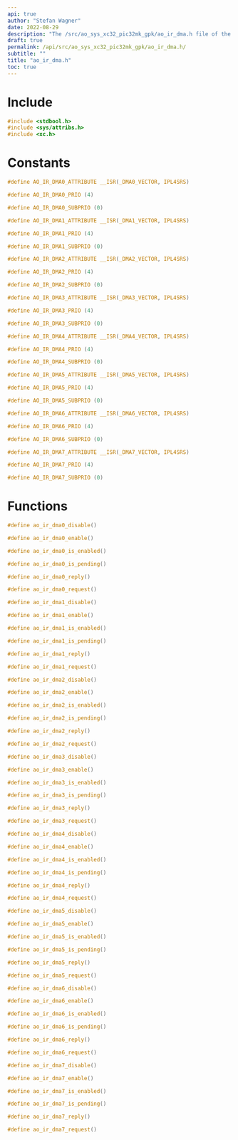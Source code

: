 ```yaml
---
api: true
author: "Stefan Wagner"
date: 2022-08-29
description: "The /src/ao_sys_xc32_pic32mk_gpk/ao_ir_dma.h file of the ao real-time operating system."
draft: true
permalink: /api/src/ao_sys_xc32_pic32mk_gpk/ao_ir_dma.h/
subtitle: ""
title: "ao_ir_dma.h"
toc: true
---
```


# Include

```c
#include <stdbool.h>
#include <sys/attribs.h>
#include <xc.h>
```

# Constants

```c
#define AO_IR_DMA0_ATTRIBUTE __ISR(_DMA0_VECTOR, IPL4SRS)
```

```c
#define AO_IR_DMA0_PRIO (4)
```

```c
#define AO_IR_DMA0_SUBPRIO (0)
```

```c
#define AO_IR_DMA1_ATTRIBUTE __ISR(_DMA1_VECTOR, IPL4SRS)
```

```c
#define AO_IR_DMA1_PRIO (4)
```

```c
#define AO_IR_DMA1_SUBPRIO (0)
```

```c
#define AO_IR_DMA2_ATTRIBUTE __ISR(_DMA2_VECTOR, IPL4SRS)
```

```c
#define AO_IR_DMA2_PRIO (4)
```

```c
#define AO_IR_DMA2_SUBPRIO (0)
```

```c
#define AO_IR_DMA3_ATTRIBUTE __ISR(_DMA3_VECTOR, IPL4SRS)
```

```c
#define AO_IR_DMA3_PRIO (4)
```

```c
#define AO_IR_DMA3_SUBPRIO (0)
```

```c
#define AO_IR_DMA4_ATTRIBUTE __ISR(_DMA4_VECTOR, IPL4SRS)
```

```c
#define AO_IR_DMA4_PRIO (4)
```

```c
#define AO_IR_DMA4_SUBPRIO (0)
```

```c
#define AO_IR_DMA5_ATTRIBUTE __ISR(_DMA5_VECTOR, IPL4SRS)
```

```c
#define AO_IR_DMA5_PRIO (4)
```

```c
#define AO_IR_DMA5_SUBPRIO (0)
```

```c
#define AO_IR_DMA6_ATTRIBUTE __ISR(_DMA6_VECTOR, IPL4SRS)
```

```c
#define AO_IR_DMA6_PRIO (4)
```

```c
#define AO_IR_DMA6_SUBPRIO (0)
```

```c
#define AO_IR_DMA7_ATTRIBUTE __ISR(_DMA7_VECTOR, IPL4SRS)
```

```c
#define AO_IR_DMA7_PRIO (4)
```

```c
#define AO_IR_DMA7_SUBPRIO (0)
```

# Functions

```c
#define ao_ir_dma0_disable()
```

```c
#define ao_ir_dma0_enable()
```

```c
#define ao_ir_dma0_is_enabled()
```

```c
#define ao_ir_dma0_is_pending()
```

```c
#define ao_ir_dma0_reply()
```

```c
#define ao_ir_dma0_request()
```

```c
#define ao_ir_dma1_disable()
```

```c
#define ao_ir_dma1_enable()
```

```c
#define ao_ir_dma1_is_enabled()
```

```c
#define ao_ir_dma1_is_pending()
```

```c
#define ao_ir_dma1_reply()
```

```c
#define ao_ir_dma1_request()
```

```c
#define ao_ir_dma2_disable()
```

```c
#define ao_ir_dma2_enable()
```

```c
#define ao_ir_dma2_is_enabled()
```

```c
#define ao_ir_dma2_is_pending()
```

```c
#define ao_ir_dma2_reply()
```

```c
#define ao_ir_dma2_request()
```

```c
#define ao_ir_dma3_disable()
```

```c
#define ao_ir_dma3_enable()
```

```c
#define ao_ir_dma3_is_enabled()
```

```c
#define ao_ir_dma3_is_pending()
```

```c
#define ao_ir_dma3_reply()
```

```c
#define ao_ir_dma3_request()
```

```c
#define ao_ir_dma4_disable()
```

```c
#define ao_ir_dma4_enable()
```

```c
#define ao_ir_dma4_is_enabled()
```

```c
#define ao_ir_dma4_is_pending()
```

```c
#define ao_ir_dma4_reply()
```

```c
#define ao_ir_dma4_request()
```

```c
#define ao_ir_dma5_disable()
```

```c
#define ao_ir_dma5_enable()
```

```c
#define ao_ir_dma5_is_enabled()
```

```c
#define ao_ir_dma5_is_pending()
```

```c
#define ao_ir_dma5_reply()
```

```c
#define ao_ir_dma5_request()
```

```c
#define ao_ir_dma6_disable()
```

```c
#define ao_ir_dma6_enable()
```

```c
#define ao_ir_dma6_is_enabled()
```

```c
#define ao_ir_dma6_is_pending()
```

```c
#define ao_ir_dma6_reply()
```

```c
#define ao_ir_dma6_request()
```

```c
#define ao_ir_dma7_disable()
```

```c
#define ao_ir_dma7_enable()
```

```c
#define ao_ir_dma7_is_enabled()
```

```c
#define ao_ir_dma7_is_pending()
```

```c
#define ao_ir_dma7_reply()
```

```c
#define ao_ir_dma7_request()
```

